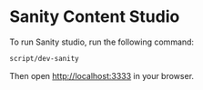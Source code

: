 # Sanity Content Studio

To run Sanity studio, run the following command:

```bash
script/dev-sanity
```

Then open [http://localhost:3333](http://localhost:3333) in your browser.
